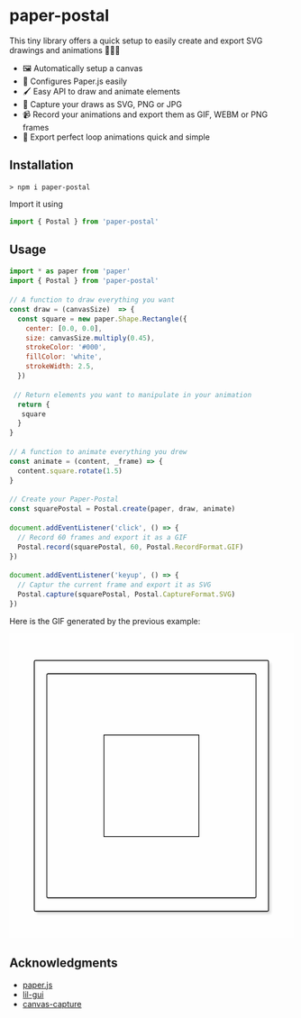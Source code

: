 # paper-postal

This tiny library offers a quick setup to easily create and export SVG drawings and animations 🎨👨‍🎨 

- 🖼️ Automatically setup a canvas
- 🔧 Configures Paper.js easily
- 🖌️ Easy API to draw and animate elements
- 📸 Capture your draws as SVG, PNG or JPG
- 📹 Record your animations and export them as GIF, WEBM or PNG frames
- 🔄 Export perfect loop animations quick and simple


## Installation

```shell
> npm i paper-postal
```

Import it using

```javascript
import { Postal } from 'paper-postal'
```

## Usage
```javascript
import * as paper from 'paper'
import { Postal } from 'paper-postal'

// A function to draw everything you want
const draw = (canvasSize)  => {
  const square = new paper.Shape.Rectangle({
    center: [0.0, 0.0],
    size: canvasSize.multiply(0.45),
    strokeColor: '#000',
    fillColor: 'white',
    strokeWidth: 2.5,
  })
 
 // Return elements you want to manipulate in your animation
  return {
   square
  }
}
 
// A function to animate everything you drew
const animate = (content, _frame) => {
  content.square.rotate(1.5)
}
 
// Create your Paper-Postal
const squarePostal = Postal.create(paper, draw, animate)

document.addEventListener('click', () => {
  // Record 60 frames and export it as a GIF
  Postal.record(squarePostal, 60, Postal.RecordFormat.GIF)
})

document.addEventListener('keyup', () => {
  // Captur the current frame and export it as SVG
  Postal.capture(squarePostal, Postal.CaptureFormat.SVG)
})
```

Here is the GIF generated by the previous example:

<img src="https://github.com/genwaver/paper-postal/blob/main/example/example.gif"  width="540" height="540">

## Acknowledgments

- [paper.js](http://paperjs.org/reference/global/)
- [lil-gui](https://lil-gui.georgealways.com/)
- [canvas-capture](https://github.com/amandaghassaei/canvas-capture)
